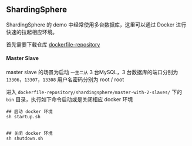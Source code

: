 ## ShardingSphere 

ShardingSphere 的 demo 中经常使用多台数据库，这里可以通过 Docker 进行快速的拉起相应环境。

首先需要下载仓库 [dockerfile-repository](https://github.com/taojintianxia/dockerfile-repository.git)

#### Master Slave

master slave 的场景为启动 `一主二从` 3 台MySQL，3 台数据库的端口分别为 `13306`，`13307`，`13308`
用户名密码分别为 root / root

进入 `dockerfile-repository/shardingsphere/master-with-2-slaves/` 下的 `bin` 目录，执行如下命令启动或是关闭相应 docker 环境

```shell script
## 启动 docker 环境
sh startup.sh


## 关闭 docker 环境
sh shutdown.sh
```